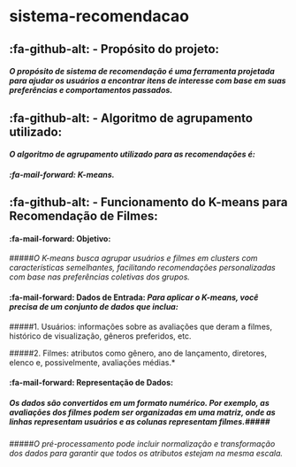 # sistema-recomendacao

## :fa-github-alt: - Propósito do projeto:

#### *O propósito de sistema de recomendação  é uma ferramenta projetada para ajudar os usuários a encontrar itens de interesse com base em suas preferências e comportamentos passados.*

## :fa-github-alt: - Algoritmo de agrupamento utilizado:

#### *O algoritmo de agrupamento utilizado para as recomendações é:*
#### *:fa-mail-forward: K-means.*

## :fa-github-alt: - Funcionamento do K-means para Recomendação de Filmes:

#### :fa-mail-forward: Objetivo: 
#####*O K-means busca agrupar usuários e filmes em clusters com características semelhantes, facilitando recomendações personalizadas com base nas preferências coletivas dos grupos.*
#### :fa-mail-forward: Dados de Entrada: *Para aplicar o K-means, você precisa de um conjunto de dados que inclua:*

#####1. Usuários: informações sobre as avaliações que deram a filmes, histórico de visualização, gêneros preferidos, etc.

#####2. Filmes: atributos como gênero, ano de lançamento, diretores, elenco e, possivelmente, avaliações médias.*

#### :fa-mail-forward: Representação de Dados: 
##### *Os dados são convertidos em um formato numérico. Por exemplo, as avaliações dos filmes podem ser organizadas em uma matriz, onde as linhas representam usuários e as colunas representam filmes.*#####
#####*O pré-processamento pode incluir normalização e transformação dos dados para garantir que todos os atributos estejam na mesma escala.*